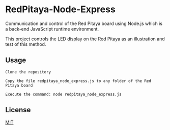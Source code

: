 # RedPitaya-Node-Express
Communication and control of the Red Pitaya board using Node.js which is a back-end JavaScript runtime environment.

This project controls the LED display on the Red Pitaya as an illustration and test of this method.

## Usage

    Clone the repository
    
    Copy the file redpitaya_node_express.js to any folder of the Red Pitaya board
    
    Execute the command: node redpitaya_node_express.js


## License

[MIT](LICENSE)
